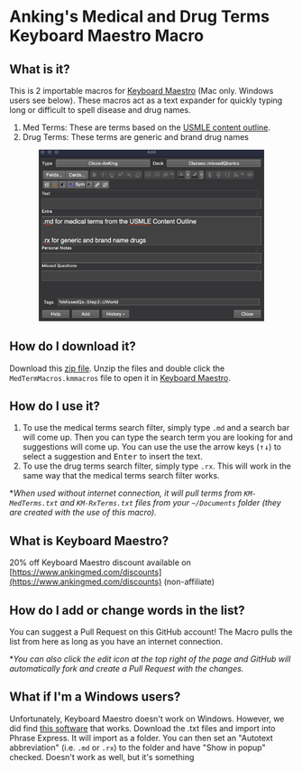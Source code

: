 # Anking's Medical and Drug Terms Keyboard Maestro Macro

## What is it?

This is 2 importable macros for [Keyboard Maestro](https://www.keyboardmaestro.com/main/) (Mac only. Windows users see below). These macros act as a text expander for quickly typing long or difficult to spell disease and drug names.

1. Med Terms: These are terms based on the [USMLE content outline](https://www.usmle.org/pdfs/usmlecontentoutline.pdf). 
2. Drug Terms: These terms are generic and brand drug names

<p align="center">
  <img src="https://raw.githubusercontent.com/AnKingMed/MedTermsList/main/KM%20macro.gif?raw=true" width="400">
</p>

## How do I download it?
Download this [zip file](https://github.com/AnKingMed/MedTermsList/archive/refs/heads/main.zip). Unzip the files and double click the `MedTermMacros.kmmacros` file to open it in [Keyboard Maestro](#what-is-keyboard-maestro).

## How do I use it?
1. To use the medical terms search filter, simply type `.md` and a search bar will come up. Then you can type the search term you are looking for and suggestions will come up. You can use the use the arrow keys (<kbd>↑</kbd><kbd>↓</kbd>) to select a suggestion and <kbd>Enter</kbd> to insert the text.
2. To use the drug terms search filter, simply type `.rx`. This will work in the same way that the medical terms search filter works.

\*_When used without internet connection, it will pull terms from `KM-MedTerms.txt` and `KM-RxTerms.txt` files from your `~/Documents` folder (they are created with the use of this macro)._

## What is Keyboard Maestro?
20% off Keyboard Maestro discount available on  [https://www.ankingmed.com/discounts](https://www.ankingmed.com/discounts)  (non-affiliate)

## How do I add or change words in the list?
You can suggest a Pull Request on this GitHub account! The Macro pulls the list from here as long as you have an internet connection.

\*_You can also click the edit icon at the top right of the page and GitHub will automatically fork and create a Pull Request with the changes._

## What if I'm a Windows users?
Unfortunately, Keyboard Maestro doesn't work on Windows. However, we did find [this software](https://www.phraseexpress.com/download/) that works. Download the .txt files and import into Phrase Express. It will import as a folder. You can then set an "Autotext abbreviation" (i.e. `.md` or `.rx`) to the folder and have "Show in popup" checked. Doesn't work as well, but it's something
